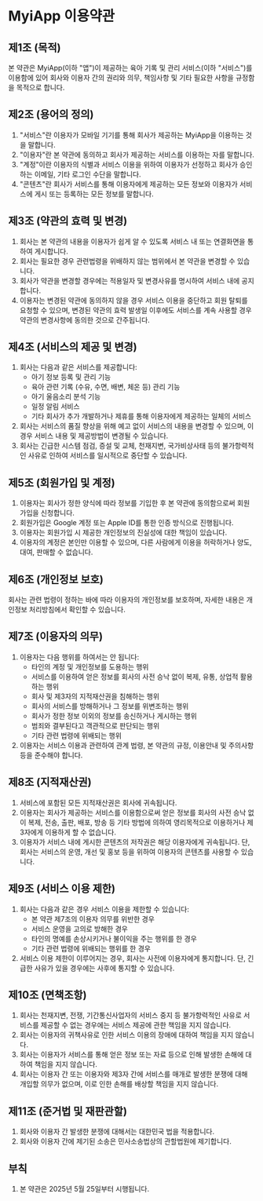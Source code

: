 # MyiApp 이용약관

## 제1조 (목적)
본 약관은 MyiApp(이하 "앱")이 제공하는 육아 기록 및 관리 서비스(이하 "서비스")를 이용함에 있어 회사와 이용자 간의 권리와 의무, 책임사항 및 기타 필요한 사항을 규정함을 목적으로 합니다.

## 제2조 (용어의 정의)
1. "서비스"란 이용자가 모바일 기기를 통해 회사가 제공하는 MyiApp을 이용하는 것을 말합니다.
2. "이용자"란 본 약관에 동의하고 회사가 제공하는 서비스를 이용하는 자를 말합니다.
3. "계정"이란 이용자의 식별과 서비스 이용을 위하여 이용자가 선정하고 회사가 승인하는 이메일, 기타 로그인 수단을 말합니다.
4. "콘텐츠"란 회사가 서비스를 통해 이용자에게 제공하는 모든 정보와 이용자가 서비스에 게시 또는 등록하는 모든 정보를 말합니다.

## 제3조 (약관의 효력 및 변경)
1. 회사는 본 약관의 내용을 이용자가 쉽게 알 수 있도록 서비스 내 또는 연결화면을 통하여 게시합니다.
2. 회사는 필요한 경우 관련법령을 위배하지 않는 범위에서 본 약관을 변경할 수 있습니다.
3. 회사가 약관을 변경할 경우에는 적용일자 및 변경사유를 명시하여 서비스 내에 공지합니다.
4. 이용자는 변경된 약관에 동의하지 않을 경우 서비스 이용을 중단하고 회원 탈퇴를 요청할 수 있으며, 변경된 약관의 효력 발생일 이후에도 서비스를 계속 사용할 경우 약관의 변경사항에 동의한 것으로 간주됩니다.

## 제4조 (서비스의 제공 및 변경)
1. 회사는 다음과 같은 서비스를 제공합니다:
   - 아기 정보 등록 및 관리 기능
   - 육아 관련 기록 (수유, 수면, 배변, 체온 등) 관리 기능
   - 아기 울음소리 분석 기능
   - 일정 알림 서비스
   - 기타 회사가 추가 개발하거나 제휴를 통해 이용자에게 제공하는 일체의 서비스
2. 회사는 서비스의 품질 향상을 위해 예고 없이 서비스의 내용을 변경할 수 있으며, 이 경우 서비스 내용 및 제공방법이 변경될 수 있습니다.
3. 회사는 긴급한 시스템 점검, 증설 및 교체, 천재지변, 국가비상사태 등의 불가항력적인 사유로 인하여 서비스를 일시적으로 중단할 수 있습니다.

## 제5조 (회원가입 및 계정)
1. 이용자는 회사가 정한 양식에 따라 정보를 기입한 후 본 약관에 동의함으로써 회원가입을 신청합니다.
2. 회원가입은 Google 계정 또는 Apple ID를 통한 인증 방식으로 진행됩니다.
3. 이용자는 회원가입 시 제공한 개인정보의 진실성에 대한 책임이 있습니다.
4. 이용자의 계정은 본인만 이용할 수 있으며, 다른 사람에게 이용을 허락하거나 양도, 대여, 판매할 수 없습니다.

## 제6조 (개인정보 보호)
회사는 관련 법령이 정하는 바에 따라 이용자의 개인정보를 보호하며, 자세한 내용은 개인정보 처리방침에서 확인할 수 있습니다.

## 제7조 (이용자의 의무)
1. 이용자는 다음 행위를 하여서는 안 됩니다:
   - 타인의 계정 및 개인정보를 도용하는 행위
   - 서비스를 이용하여 얻은 정보를 회사의 사전 승낙 없이 복제, 유통, 상업적 활용하는 행위
   - 회사 및 제3자의 지적재산권을 침해하는 행위
   - 회사의 서비스를 방해하거나 그 정보를 위변조하는 행위
   - 회사가 정한 정보 이외의 정보를 송신하거나 게시하는 행위
   - 범죄와 결부된다고 객관적으로 판단되는 행위
   - 기타 관련 법령에 위배되는 행위
2. 이용자는 서비스 이용과 관련하여 관계 법령, 본 약관의 규정, 이용안내 및 주의사항 등을 준수해야 합니다.

## 제8조 (지적재산권)
1. 서비스에 포함된 모든 지적재산권은 회사에 귀속됩니다.
2. 이용자는 회사가 제공하는 서비스를 이용함으로써 얻은 정보를 회사의 사전 승낙 없이 복제, 전송, 출판, 배포, 방송 등 기타 방법에 의하여 영리목적으로 이용하거나 제3자에게 이용하게 할 수 없습니다.
3. 이용자가 서비스 내에 게시한 콘텐츠의 저작권은 해당 이용자에게 귀속됩니다. 단, 회사는 서비스의 운영, 개선 및 홍보 등을 위하여 이용자의 콘텐츠를 사용할 수 있습니다.

## 제9조 (서비스 이용 제한)
1. 회사는 다음과 같은 경우 서비스 이용을 제한할 수 있습니다:
   - 본 약관 제7조의 이용자 의무를 위반한 경우
   - 서비스 운영을 고의로 방해한 경우
   - 타인의 명예를 손상시키거나 불이익을 주는 행위를 한 경우
   - 기타 관련 법령에 위배되는 행위를 한 경우
2. 서비스 이용 제한이 이루어지는 경우, 회사는 사전에 이용자에게 통지합니다. 단, 긴급한 사유가 있을 경우에는 사후에 통지할 수 있습니다.

## 제10조 (면책조항)
1. 회사는 천재지변, 전쟁, 기간통신사업자의 서비스 중지 등 불가항력적인 사유로 서비스를 제공할 수 없는 경우에는 서비스 제공에 관한 책임을 지지 않습니다.
2. 회사는 이용자의 귀책사유로 인한 서비스 이용의 장애에 대하여 책임을 지지 않습니다.
3. 회사는 이용자가 서비스를 통해 얻은 정보 또는 자료 등으로 인해 발생한 손해에 대하여 책임을 지지 않습니다.
4. 회사는 이용자 간 또는 이용자와 제3자 간에 서비스를 매개로 발생한 분쟁에 대해 개입할 의무가 없으며, 이로 인한 손해를 배상할 책임을 지지 않습니다.

## 제11조 (준거법 및 재판관할)
1. 회사와 이용자 간 발생한 분쟁에 대해서는 대한민국 법을 적용합니다.
2. 회사와 이용자 간에 제기된 소송은 민사소송법상의 관할법원에 제기합니다.

## 부칙
1. 본 약관은 2025년 5월 25일부터 시행됩니다. 
